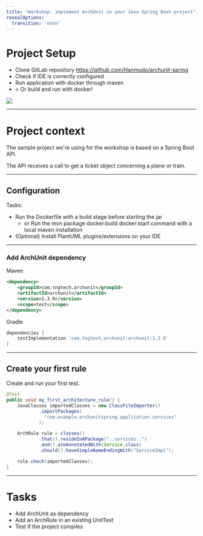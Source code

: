 ```yaml
---
title: "Workshop: implement ArchUnit in your Java Spring Boot project" 
revealOptions:
  transition: 'none'
---
```


# Project Setup

- Clone GitLab repository <a href="https://github.com/Hanmudo/archunit-spring" target="_blank">https://github.com/Hanmudo/archunit-spring</a>
- Check if IDE is correctly configured
- Run application with docker through maven
- \> Or build and run with docker!

<img src="/img/ArchUnit-Logo.png">

---

# Project context 
The sample project we're using for the workshop is based on a Spring Boot API.

The API receives a call to get a ticket object concerning a plane or train.

---

## Configuration

Tasks:
- Run the Dockerfile with a build stage before starting the jar
  - or Run the mvn package docker:build docker:start command with a local maven installation
- (Optional) Install PlantUML plugins/extensions on your IDE

---

### Add ArchUnit dependency

Maven
```xml
<dependency>
    <groupId>com.tngtech.archunit</groupId>
    <artifactId>archunit</artifactId>
    <version>1.3.0</version>
    <scope>test</scope>
</dependency>
```

Gradle
```groovy
dependencies {
    testImplementation 'com.tngtech.archunit:archunit:1.3.0'
}
```

---

## Create your first rule

Create and run your first test.

```java
@Test
public void my_first_architecture_rule() {
    JavaClasses importedClasses = new ClassFileImporter()
            .importPackages(
              "com.example.archunitspring.application.services"
            );

    ArchRule rule = classes()
            .that().resideInAPackage("..services..")
            .and().areAnnotatedWith(Service.class)
            .should().haveSimpleNameEndingWith("ServiceImpl");

    rule.check(importedClasses);
}
```

---
# Tasks

- Add ArchUnit as dependency
- Add an ArchRule in an existing UnitTest
- Test if the project compiles


